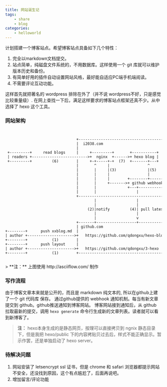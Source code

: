 ```yaml
---
title: 网站诞生记
tags:
	- share
	- blog
categories:
    - helloworld
---
```

计划搭建一个博客站点。希望博客站点具备如下几个特性：

1. 完全以markdown文档提交。
2. 站点简单，纯磁盘文件系统的，不用数据库。这样使用一个 git 库就可以维护版本历史和备份。
3. 有简单好用的插件自动设置网站风格，最好能自适应PC端手机端阅读。
4. 不需要评论互动功能。

这样首先就把著名的 wordpress 排除在外了（并不说 wordpress不好，只是感觉比较重量级）. 在网上查找一下后，满足这样要求的博客站点框架还真不少。从中选择了 hexo 这个工具。

###  网站架构
<code>
<pre>
                                +------------------------------------------+
                                |  i2038.com                               |
                                |                                          |
 +---------+     read blogs     |     +---------+       +-----------+      |
 | readers +------------------------->+  nginx  +------>+ hexo blog |      |
 +---------+         (6)        |     +-+-----+-+  (7)  +-------+---+      |
                                |       ^     |                 ^          |
                                |       |     |(3)              |(5)       |
                                |       |     |                 |          |
                                |       |     |        +--------+-------+  |
                                |       |     +------->+ github webhook |  |
                                |       |              +---+------------+  |
                                |       |                  |               |
                                +------------------------------------------+
                                        |                  |
                                        |                  |
                                     (2)|notify         (4)| pull latest blogs
                                        |                  |
                                        |                  v
                                +-------+------------------+---------------+
                                | github.com                               |
+--------+      push xxblog.md  |                                          |
| author +--------------------->+   https://github.com/qdongxu/hexo-blog   |
+--------+           (1)        |                                          |
+--------+      push layout     |                                          |
| author +--------------------->+   https://github.com/qdongxu/3-hexo      |
+--------+           (1)        +------------------------------------------+
</pre>
</code>
> **注：** 上图使用 http://asciiflow.com/ 制作

### 写作流程

由于博客文章本来就是公开的，而且是 markdown 纯文本的, 所以在github上建了一个 git 代码库 保存。 通过github提供的 webhook 通知机制。每当有新文章提交到 github。github推送通知到博客网站。 博客网站接到通知后，从 github 拉取最新的提交，调用 `hexo generate` 命令行生成新的文章列表。读者就可以看到新博客了。

> **注：** hexo本身生成的是静态网页，按理可以直接拷贝到 ngnix 静态目录下，但是我把 hexo/public 下的内容拷贴贝过去后，样式不能正确显示。暂示作罢，还是单独启动了 hexo server。

### 待解决问题

1. 网站安装了 letsencrypt ssl 证书，但是 chrome 和 safari 浏览器都提示网站不安全，还没找到原因，这个有点尴尬了，后面再说吧。
2. 增加留言/评论功能